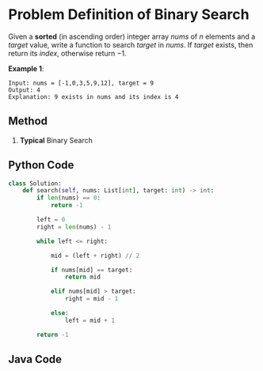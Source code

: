 # Problem Definition of Binary Search

Given a **sorted** (in ascending order) integer array $nums$ of $n$ elements and a $target$ value, write a function to search $target$ in $nums$. If $target$ exists, then return its $index$, otherwise return $-1$.

**Example 1**:

    Input: nums = [-1,0,3,5,9,12], target = 9
    Output: 4
    Explanation: 9 exists in nums and its index is 4

## Method

1. **Typical** Binary Search

## Python Code

```python
class Solution:
    def search(self, nums: List[int], target: int) -> int:
        if len(nums) == 0:
            return -1

        left = 0
        right = len(nums) - 1

        while left <= right:

            mid = (left + right) // 2

            if nums[mid] == target:
                return mid

            elif nums[mid] > target:
                right = mid - 1

            else:
                left = mid + 1

        return -1
```

## Java Code

```java

```